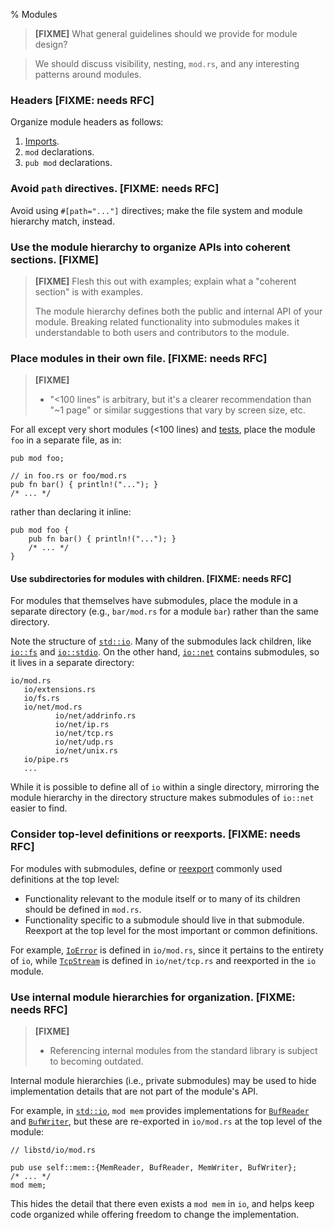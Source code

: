 % Modules

> **[FIXME]** What general guidelines should we provide for module design?

> We should discuss visibility, nesting, `mod.rs`, and any interesting patterns
> around modules.

### Headers [FIXME: needs RFC]

Organize module headers as follows:
  1. [Imports](../style/imports.md).
  1. `mod` declarations.
  1. `pub mod` declarations.

### Avoid `path` directives. [FIXME: needs RFC]

Avoid using `#[path="..."]` directives; make the file system and
module hierarchy match, instead.

### Use the module hierarchy to organize APIs into coherent sections. [FIXME]

> **[FIXME]** Flesh this out with examples; explain what a "coherent
> section" is with examples.
>
> The module hierarchy defines both the public and internal API of your module.
> Breaking related functionality into submodules makes it understandable to both
> users and contributors to the module.

### Place modules in their own file. [FIXME: needs RFC]

> **[FIXME]**
> - "<100 lines" is arbitrary, but it's a clearer recommendation
>   than "~1 page" or similar suggestions that vary by screen size, etc.

For all except very short modules (<100 lines) and [tests](../testing/README.md),
place the module `foo` in a separate file, as in:

```rust,ignore
pub mod foo;

// in foo.rs or foo/mod.rs
pub fn bar() { println!("..."); }
/* ... */
```

rather than declaring it inline:

```rust,ignore
pub mod foo {
    pub fn bar() { println!("..."); }
    /* ... */
}
```

#### Use subdirectories for modules with children. [FIXME: needs RFC]

For modules that themselves have submodules, place the module in a separate
directory (e.g., `bar/mod.rs` for a module `bar`) rather than the same directory.

Note the structure of
[`std::io`](https://doc.rust-lang.org/std/io/). Many of the submodules lack
children, like
[`io::fs`](https://doc.rust-lang.org/std/io/fs/)
and
[`io::stdio`](https://doc.rust-lang.org/std/io/stdio/).
On the other hand,
[`io::net`](https://doc.rust-lang.org/std/io/net/)
contains submodules, so it lives in a separate directory:

```text
io/mod.rs
   io/extensions.rs
   io/fs.rs
   io/net/mod.rs
          io/net/addrinfo.rs
          io/net/ip.rs
          io/net/tcp.rs
          io/net/udp.rs
          io/net/unix.rs
   io/pipe.rs
   ...
```

While it is possible to define all of `io` within a single directory,
mirroring the module hierarchy in the directory structure makes
submodules of `io::net` easier to find.

### Consider top-level definitions or reexports. [FIXME: needs RFC]

For modules with submodules,
define or [reexport](https://doc.rust-lang.org/std/io/#reexports) commonly used
definitions at the top level:

* Functionality relevant to the module itself or to many of its
  children should be defined in `mod.rs`.
* Functionality specific to a submodule should live in that
  submodule. Reexport at the top level for the most important or
  common definitions.

For example,
[`IoError`](https://doc.rust-lang.org/std/io/struct.IoError.html)
is defined in `io/mod.rs`, since it pertains to the entirety of `io`,
while
[`TcpStream`](https://doc.rust-lang.org/std/io/net/tcp/struct.TcpStream.html)
is defined in `io/net/tcp.rs` and reexported in the `io` module.

### Use internal module hierarchies for organization. [FIXME: needs RFC]

> **[FIXME]**
> - Referencing internal modules from the standard library is subject to
>   becoming outdated.

Internal module hierarchies (i.e., private submodules) may be used to
hide implementation details that are not part of the module's API.

For example, in [`std::io`](https://doc.rust-lang.org/std/io/), `mod mem`
provides implementations for
[`BufReader`](https://doc.rust-lang.org/std/io/struct.BufReader.html)
and
[`BufWriter`](https://doc.rust-lang.org/std/io/struct.BufWriter.html),
but these are re-exported in `io/mod.rs` at the top level of the module:

```rust,ignore
// libstd/io/mod.rs

pub use self::mem::{MemReader, BufReader, MemWriter, BufWriter};
/* ... */
mod mem;
```

This hides the detail that there even exists a `mod mem` in `io`, and
helps keep code organized while offering freedom to change the
implementation.
